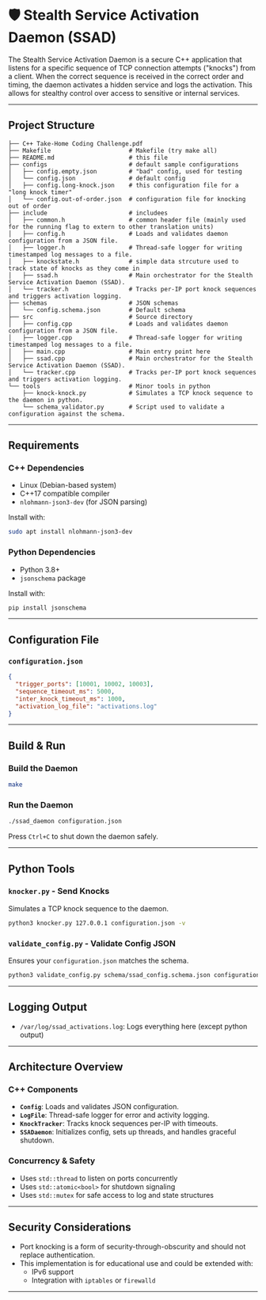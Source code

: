 # 🛡️ Stealth Service Activation Daemon (SSAD)

The Stealth Service Activation Daemon is a secure C++ application that listens for a specific sequence of TCP connection attempts ("knocks") from a client. When the correct sequence is received in the correct order and timing, the daemon activates a hidden service and logs the activation. This allows for stealthy control over access to sensitive or internal services.

---

## Project Structure

```
├── C++ Take-Home Coding Challenge.pdf
├── Makefile                      # Makefile (try make all)
├── README.md                     # this file
├── configs                       # default sample configurations
│   ├── config.empty.json         # "bad" config, used for testing
│   └── config.json               # default config
│   ├── config.long-knock.json    # this configuration file for a "long knock timer"
│   └── config.out-of-order.json  # configuration file for knocking out of order
├── include                       # includees
│   ├── common.h                  # common header file (mainly used for the running flag to extern to other translation units)
│   ├── config.h                  # Loads and validates daemon configuration from a JSON file.
│   ├── logger.h                  # Thread-safe logger for writing timestamped log messages to a file.
│   ├── knockstate.h              # simple data strcuture used to track state of knocks as they come in
│   ├── ssad.h                    # Main orchestrator for the Stealth Service Activation Daemon (SSAD).
│   └── tracker.h                 # Tracks per-IP port knock sequences and triggers activation logging.
├── schemas                       # JSON schemas
│   └── config.schema.json        # Default schema
├── src                           # Source directory
│   ├── config.cpp                # Loads and validates daemon configuration from a JSON file.
│   ├── logger.cpp                # Thread-safe logger for writing timestamped log messages to a file.
│   ├── main.cpp                  # Main entry point here
│   ├── ssad.cpp                  # Main orchestrator for the Stealth Service Activation Daemon (SSAD).
│   └── tracker.cpp               # Tracks per-IP port knock sequences and triggers activation logging.
└── tools                         # Minor tools in python
    ├── knock-knock.py            # Simulates a TCP knock sequence to the daemon in python.
    └── schema_validator.py       # Script used to validate a configuration against the schema.
```
---

## Requirements

### C++ Dependencies
- Linux (Debian-based system)
- C++17 compatible compiler
- `nlohmann-json3-dev` (for JSON parsing)

Install with:
```bash
sudo apt install nlohmann-json3-dev
```

### Python Dependencies
- Python 3.8+
- `jsonschema` package

Install with:
```bash
pip install jsonschema
```

---

## Configuration File

### `configuration.json`
```json
{
  "trigger_ports": [10001, 10002, 10003],
  "sequence_timeout_ms": 5000,
  "inter_knock_timeout_ms": 1000,
  "activation_log_file": "activations.log"
}
```

---

## Build & Run

### Build the Daemon
```bash
make
```

### Run the Daemon
```bash
./ssad_daemon configuration.json
```

Press `Ctrl+C` to shut down the daemon safely.

---

## Python Tools

### `knocker.py` - Send Knocks
Simulates a TCP knock sequence to the daemon.
```bash
python3 knocker.py 127.0.0.1 configuration.json -v
```

### `validate_config.py` - Validate Config JSON
Ensures your `configuration.json` matches the schema.
```bash
python3 validate_config.py schema/ssad_config.schema.json configuration.json
```

---

## Logging Output

- `/var/log/ssad_activations.log`: Logs everything here (except python output)

---

## Architecture Overview

### C++ Components

- **`Config`**: Loads and validates JSON configuration.
- **`LogFile`**: Thread-safe logger for error and activity logging.
- **`KnockTracker`**: Tracks knock sequences per-IP with timeouts.
- **`SSADaemon`**: Initializes config, sets up threads, and handles graceful shutdown.

### Concurrency & Safety

- Uses `std::thread` to listen on ports concurrently
- Uses `std::atomic<bool>` for shutdown signaling
- Uses `std::mutex` for safe access to log and state structures

---

## Security Considerations

- Port knocking is a form of security-through-obscurity and should not replace authentication.
- This implementation is for educational use and could be extended with:
  - IPv6 support
  - Integration with `iptables` or `firewalld`

---
